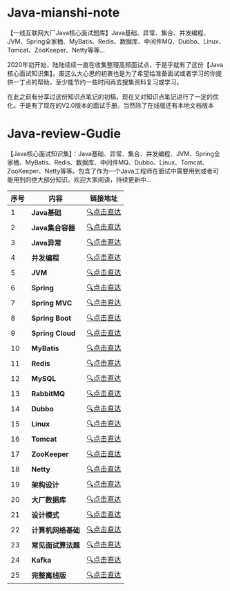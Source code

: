 # Java-mianshi-note
【一线互联网大厂Java核心面试题库】Java基础、异常、集合、并发编程、JVM、Spring全家桶、MyBatis、Redis、数据库、中间件MQ、Dubbo、Linux、Tomcat、ZooKeeper、Netty等等...

2020年初开始，陆陆续续一直在收集整理高频面试点，于是乎就有了这份【Java核心面试知识集】。废这么大心思的初衷也是为了希望给准备面试或者学习的你提供一丁点的帮助，至少能节约一些时间再去搜集资料复习或学习。

在此之前有分享过这份知识点笔记的初稿，现在又对知识点笔记进行了一定的优化。于是有了现在的V2.0版本的面试手册。当然除了在线版还有本地文档版本



# Java-review-Gudie

【Java核心面试知识集】：Java基础、异常、集合、并发编程、JVM、Spring全家桶、MyBatis、Redis、数据库、中间件MQ、Dubbo、Linux、Tomcat、ZooKeeper、Netty等等。包含了作为一个Java工程师在面试中需要用到或者可能用到的绝大部分知识。欢迎大家阅读，持续更新中…

| 序号 | 内容               | 链接地址                                                     |
| ---- | ------------------ | ------------------------------------------------------------ |
| 1    | **Java基础**       | [:mag:点击直达](https://github.com/minfei-miffy/Java-mianshi-note/blob/master/Java核心面试知识集—Java基础知识面试题.md) |
| 2    | **Java集合容器**   | [:mag:点击直达](https://github.com/minfei-miffy/Java-mianshi-note/blob/master/Java核心面试知识集—Java集合容器面试题.md) |
| 3    | **Java异常**       | [:mag:点击直达](https://github.com/minfei-miffy/Java-mianshi-note/blob/master/Java核心面试知识集—Java异常面试题.md) |
| 4    | **并发编程**       | [:mag:点击直达](https://github.com/minfei-miffy/Java-mianshi-note/blob/master/Java核心面试知识集—Java并发编程面试题.md) |
| 5    | **JVM**            | [:mag:点击直达](https://github.com/minfei-miffy/Java-mianshi-note/blob/master/Java核心面试知识集—JVM面试题.md) |
| 6    | **Spring**         | [:mag:点击直达](https://github.com/minfei-miffy/Java-mianshi-note/blob/master/Java核心面试知识集—Spring面试题.md) |
| 7    | **Spring MVC**     | [:mag:点击直达](https://github.com/minfei-miffy/Java-mianshi-note/blob/master/Java核心面试知识集—SpringMVC面试题.md) |
| 8    | **Spring Boot**    | [:mag:点击直达](https://github.com/minfei-miffy/Java-mianshi-note/blob/master/Java核心面试知识集—SpringBoot面试题.md) |
| 9    | **Spring Cloud**   | [:mag:点击直达](https://github.com/minfei-miffy/Java-mianshi-note/blob/master/Java核心面试知识集—Spring%20Cloud面试题.md) |
| 10   | **MyBatis**        | [:mag:点击直达](https://github.com/minfei-miffy/Java-mianshi-note/blob/master/Java核心面试知识集—MyBatis面试题.md) |
| 11   | **Redis**          | [:mag:点击直达](https://github.com/minfei-miffy/Java-mianshi-note/blob/master/Java核心面试知识集—Redis面试题.md) |
| 12   | **MySQL**          | [:mag:点击直达](https://github.com/minfei-miffy/Java-mianshi-note/blob/master/Java核心面试知识集—MySQL面试题.md) |
| 13   | **RabbitMQ**       | [:mag:点击直达](https://github.com/minfei-miffy/Java-mianshi-note/blob/master/Java核心面试知识集—RabbitMQ面试题.md) |
| 14   | **Dubbo**          | [:mag:点击直达](https://github.com/minfei-miffy/Java-mianshi-note/blob/master/Java核心面试知识集—Dubbo面试题.md) |
| 15   | **Linux**          | [:mag:点击直达](https://github.com/minfei-miffy/Java-mianshi-note/blob/master/Java核心面试知识集—Linux面试题.md) |
| 16   | **Tomcat**         | [:mag:点击直达](https://github.com/minfei-miffy/Java-mianshi-note/blob/master/Java核心面试知识集—Tomcat面试题.md) |
| 17   | **ZooKeeper**      | [:mag:点击直达](https://github.com/minfei-miffy/Java-mianshi-note/blob/master/Java核心面试知识集—zookeeper面试题.md) |
| 18   | **Netty**          | [:mag:点击直达](https://github.com/minfei-miffy/Java-mianshi-note/blob/master/Java核心面试知识集—Netty面试题.md) |
| 19   | **架构设计**       | [:mag:点击直达](https://github.com/minfei-miffy/Java-mianshi-note/blob/master/Java核心面试知识集—架构设计%26分布式%26数据结构与算法面试题.md) |
| 20   | **大厂数据库**     | [:mag:点击直达](https://github.com/minfei-miffy/Java-mianshi-note/blob/master/Java核心面试知识集—大厂数据库面试题.md) |
| 21   | **设计模式**       | [:mag:点击直达](https://github.com/minfei-miffy/Java-mianshi-note/blob/master/Java核心面试知识集—设计模式.md) |
| 22   | **计算机网络基础** | [:mag:点击直达](https://github.com/minfei-miffy/Java-mianshi-note/blob/master/Java核心面试知识集—计算机网络基础.md) |
| 23   | **常见面试算法题** | [:mag:点击直达](https://github.com/minfei-miffy/Java-mianshi-note/blob/master/Java核心面试知识集—常见面试算法题.md) |
| 24   | **Kafka**          | [:mag:点击直达](https://github.com/minfei-miffy/Java-mianshi-note/blob/master/Java核心面试知识集—Kafka面试题.md) |
| 25   | **完整离线版**     | [:mag:点击直达](#完整离线版)                                 |


